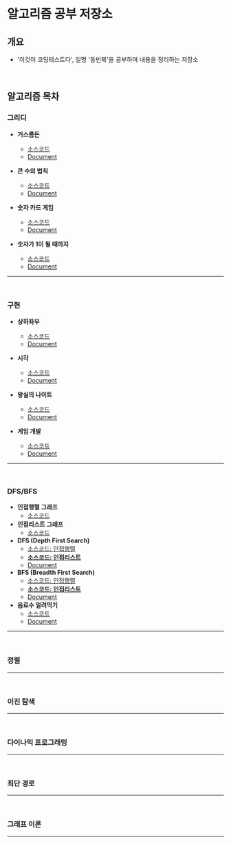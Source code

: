 # 알고리즘 공부 저장소
## 개요
- '이것이 코딩테스트다', 일명 '동빈북'을 공부하며 내용을 정리하는 저장소

<br/>

## 알고리즘 목차

### 그리디
- **거스름돈**
  - [소스코드](https://github.com/TaegyunWoo/algorithm-study/blob/main/src/main/java/greedy/%EA%B1%B0%EC%8A%A4%EB%A6%84%EB%8F%88.java)
  - [Document](https://github.com/TaegyunWoo/algorithm-study/blob/main/doc/greedy/%EA%B1%B0%EC%8A%A4%EB%A6%84%EB%8F%88.md)

- **큰 수의 법칙**
  - [소스코드](https://github.com/TaegyunWoo/algorithm-study/blob/main/src/main/java/greedy/%ED%81%B0_%EC%88%98%EC%9D%98_%EB%B2%95%EC%B9%99.java)
  - [Document](https://github.com/TaegyunWoo/algorithm-study/blob/main/doc/greedy/%ED%81%B0_%EC%88%98%EC%9D%98_%EB%B2%95%EC%B9%99.md)


- **숫자 카드 게임**
  - [소스코드](https://github.com/TaegyunWoo/algorithm-study/blob/main/src/main/java/greedy/%EC%88%AB%EC%9E%90_%EC%B9%B4%EB%93%9C_%EA%B2%8C%EC%9E%84.java)
  - [Document](https://github.com/TaegyunWoo/algorithm-study/blob/main/doc/greedy/%EC%88%AB%EC%9E%90_%EC%B9%B4%EB%93%9C_%EA%B2%8C%EC%9E%84.md)

- **숫자가 1이 될 때까지**
  - [소스코드](https://github.com/TaegyunWoo/algorithm-study/blob/main/src/main/java/greedy/%EC%88%AB%EC%9E%90%EA%B0%80_1%EC%9D%B4_%EB%90%A0_%EB%95%8C%EA%B9%8C%EC%A7%80.java)
  - [Document](https://github.com/TaegyunWoo/algorithm-study/blob/main/doc/greedy/%EC%88%AB%EC%9E%90%EA%B0%80_1%EC%9D%B4_%EB%90%A0_%EB%95%8C%EA%B9%8C%EC%A7%80.md)

<hr/>
<br/>

### 구현
- **상하좌우**
  - [소스코드](https://github.com/TaegyunWoo/algorithm-study/blob/main/src/main/java/implementation/%EC%83%81%ED%95%98%EC%A2%8C%EC%9A%B0.java)
  - [Document](https://github.com/TaegyunWoo/algorithm-study/blob/main/doc/implementation/%EC%83%81%ED%95%98%EC%A2%8C%EC%9A%B0.md)


- **시각**
  - [소스코드](https://github.com/TaegyunWoo/algorithm-study/blob/main/src/main/java/implementation/%EC%8B%9C%EA%B0%81.java)
  - [Document](https://github.com/TaegyunWoo/algorithm-study/blob/main/doc/implementation/%EC%8B%9C%EA%B0%81.md)

- **왕실의 나이트**
  - [소스코드](https://github.com/TaegyunWoo/algorithm-study/blob/main/src/main/java/implementation/%EC%99%95%EC%8B%A4%EC%9D%98_%EB%82%98%EC%9D%B4%ED%8A%B8.java)
  - [Document](https://github.com/TaegyunWoo/algorithm-study/blob/main/doc/implementation/%EC%99%95%EC%8B%A4%EC%9D%98_%EB%82%98%EC%9D%B4%ED%8A%B8.md)


- **게임 개발**
  - [소스코드](https://github.com/TaegyunWoo/algorithm-study/blob/main/src/main/java/implementation/%EA%B2%8C%EC%9E%84_%EA%B0%9C%EB%B0%9C.java)
  - [Document](https://github.com/TaegyunWoo/algorithm-study/blob/main/doc/implementation/%EA%B2%8C%EC%9E%84_%EA%B0%9C%EB%B0%9C.md)

<hr/>
<br/>

### DFS/BFS
- **인접행렬 그래프**
  - [소스코드](https://github.com/TaegyunWoo/algorithm-study/blob/main/src/main/java/datastructure/Graph_Matrix.java)
- **인접리스트 그래프**
  - [소스코드](https://github.com/TaegyunWoo/algorithm-study/blob/main/src/main/java/datastructure/Graph_List.java)
- **DFS (Depth First Search)**
  - [소스코드: 인접행렬](https://github.com/TaegyunWoo/algorithm-study/blob/main/src/main/java/dfs_bfs/DFS_MatrixGraph.java)
  - [**소스코드: 인접리스트**](https://github.com/TaegyunWoo/algorithm-study/blob/main/src/main/java/dfs_bfs/DFS_ListGraph.java)
  - [Document](https://github.com/TaegyunWoo/algorithm-study/blob/main/doc/DFS_BFS/DFS.md)
- **BFS (Breadth First Search)**
  - [소스코드: 인접행렬](https://github.com/TaegyunWoo/algorithm-study/blob/main/src/main/java/dfs_bfs/BFS_MatrixGraph.java)
  - [**소스코드: 인접리스트**](https://github.com/TaegyunWoo/algorithm-study/blob/main/src/main/java/dfs_bfs/BFS_ListGraph.java)
  - [Document](https://github.com/TaegyunWoo/algorithm-study/blob/main/doc/DFS_BFS/BFS.md)
- **음료수 얼려먹기**
  - [소스코드](https://github.com/TaegyunWoo/algorithm-study/blob/main/src/main/java/dfs_bfs/%EC%9D%8C%EB%A3%8C%EC%88%98_%EC%96%BC%EB%A0%A4%EB%A8%B9%EA%B8%B0.java)
  - [Document](https://github.com/TaegyunWoo/algorithm-study/blob/main/doc/DFS_BFS/%EC%9D%8C%EB%A3%8C%EC%88%98_%EC%96%BC%EB%A0%A4%EB%A8%B9%EA%B8%B0.md)


<hr/>
<br/>

### 정렬

<hr/>
<br/>

### 이진 탐색

<hr/>
<br/>

### 다이나믹 프로그래밍

<hr/>
<br/>

### 최단 경로

<hr/>
<br/>

### 그래프 이론

<hr/>
<br/>
